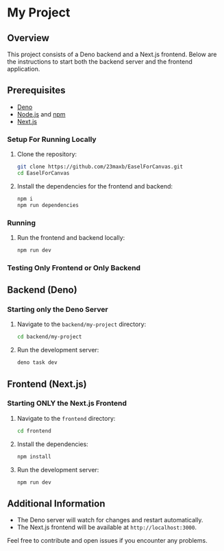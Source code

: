 # My Project

## Overview

This project consists of a Deno backend and a Next.js frontend. Below are the instructions to start both the backend
server and the frontend application.

## Prerequisites

- [Deno](https://deno.land/#installation)
- [Node.js](https://nodejs.org/) and [npm](https://www.npmjs.com/)
- [Next.js](https://nextjs.org/)

### Setup For Running Locally

1. Clone the repository:
    ```sh
   git clone https://github.com/23maxb/EaselForCanvas.git
   cd EaselForCanvas
   ```
2. Install the dependencies for the frontend and backend:
    ```sh
   npm i
   npm run dependencies
    ```

### Running

1. Run the frontend and backend locally:
    ```sh
   npm run dev
    ```

### Testing Only Frontend or Only Backend

## Backend (Deno)

### Starting only the Deno Server

1. Navigate to the `backend/my-project` directory:
    ```sh
    cd backend/my-project
    ```
2. Run the development server:
    ```sh
    deno task dev
    ```

## Frontend (Next.js)

### Starting ONLY the Next.js Frontend

1. Navigate to the `frontend` directory:
    ```sh
    cd frontend
    ```
2. Install the dependencies:
    ```sh
    npm install
    ```
3. Run the development server:
    ```sh
    npm run dev
    ```

## Additional Information

- The Deno server will watch for changes and restart automatically.
- The Next.js frontend will be available at `http://localhost:3000`.

Feel free to contribute and open issues if you encounter any problems.